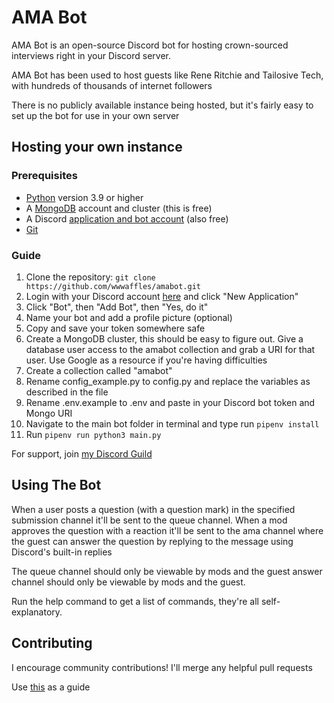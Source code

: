 # AMA Bot

AMA Bot is an open-source Discord bot for hosting crown-sourced interviews right in your Discord server.  

AMA Bot has been used to host guests like Rene Ritchie and Tailosive Tech, with hundreds of thousands of internet followers  

There is no publicly available instance being hosted, but it's fairly easy to set up the bot for use in your own server  
## Hosting your own instance
### Prerequisites

- [Python](https://www.python.org/downloads/) version 3.9 or higher
- A [MongoDB](https://www.mongodb.com/) account and cluster (this is free)
- A Discord [application and bot account](https://discord.com/developers/applications/me) (also free)
- [Git](https://git-scm.com/downloads)

### Guide

1. Clone the repository: `git clone https://github.com/wwwaffles/amabot.git`
2. Login with your Discord account [here](https://discord.com/developers/applications) and click "New Application"
3. Click "Bot", then "Add Bot", then "Yes, do it"
4. Name your bot and add a profile picture (optional)
5. Copy and save your token somewhere safe
6. Create a MongoDB cluster, this should be easy to figure out. Give a database user access to the amabot collection and grab a URI for that user. Use Google as a resource if you're having difficulties
7. Create a collection called "amabot"
8. Rename config_example.py to config.py and replace the variables as described in the file
9. Rename .env.example to .env and paste in your Discord bot token and Mongo URI
9. Navigate to the main bot folder in terminal and type run `pipenv install`
10. Run `pipenv run python3 main.py`

For support, join [my Discord Guild](https://discord.com/invite/zrBqN2v)

## Using The Bot

When a user posts a question (with a question mark) in the specified submission channel it'll be sent to the queue channel. When a mod approves the question with a reaction it'll be sent to the ama channel where the guest can answer the question by replying to the message using Discord's built-in replies  

The queue channel should only be viewable by mods and the guest answer channel should only be viewable by mods and the guest.  

Run the help command to get a list of commands, they're all self-explanatory.  

## Contributing

I encourage community contributions! I'll merge any helpful pull requests  

Use [this](http://www.contribution-guide.org/) as a guide  
